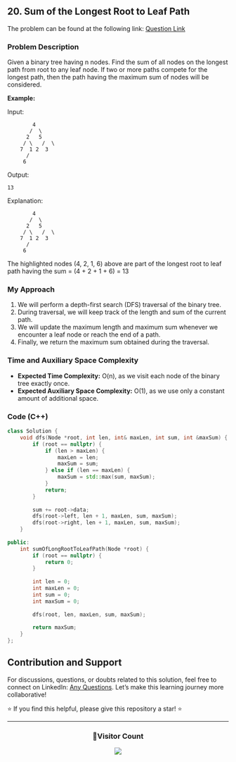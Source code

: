 ## 20. Sum of the Longest Root to Leaf Path

The problem can be found at the following link: [Question Link](https://www.geeksforgeeks.org/problems/sum-of-the-longest-bloodline-of-a-tree/1)
### Problem Description

Given a binary tree having n nodes. Find the sum of all nodes on the longest path from root to any leaf node. If two or more paths compete for the longest path, then the path having the maximum sum of nodes will be considered.

**Example:**

Input:
```
        4        
       /  \       
      2   5      
     / \   /  \     
    7  1 2  3    
      /
     6
```
Output: 
```
13
```
Explanation:
```
        4        
       /  \       
      2   5      
     / \   /  \     
    7  1 2  3 
      /
     6
```
The highlighted nodes (4, 2, 1, 6) above are part of the longest root to leaf path having the sum = (4 + 2 + 1 + 6) = 13

### My Approach

1. We will perform a depth-first search (DFS) traversal of the binary tree.
2. During traversal, we will keep track of the length and sum of the current path.
3. We will update the maximum length and maximum sum whenever we encounter a leaf node or reach the end of a path.
4. Finally, we return the maximum sum obtained during the traversal.

### Time and Auxiliary Space Complexity

- **Expected Time Complexity:** O(n), as we visit each node of the binary tree exactly once.
- **Expected Auxiliary Space Complexity:** O(1), as we use only a constant amount of additional space.

### Code (C++)

```cpp
class Solution {
    void dfs(Node *root, int len, int& maxLen, int sum, int &maxSum) {
        if (root == nullptr) {
            if (len > maxLen) {
                maxLen = len;
                maxSum = sum;
            } else if (len == maxLen) {
                maxSum = std::max(sum, maxSum);
            }
            return;
        }
        
        sum += root->data;
        dfs(root->left, len + 1, maxLen, sum, maxSum);
        dfs(root->right, len + 1, maxLen, sum, maxSum);
    }
    
public:
    int sumOfLongRootToLeafPath(Node *root) {
        if (root == nullptr) {
            return 0;
        }
        
        int len = 0;
        int maxLen = 0;
        int sum = 0;
        int maxSum = 0;
        
        dfs(root, len, maxLen, sum, maxSum);
        
        return maxSum;
    }
};
```


## Contribution and Support

For discussions, questions, or doubts related to this solution, feel free to connect on LinkedIn: [Any Questions](https://www.linkedin.com/in/het-patel-8b110525a/). Let’s make this learning journey more collaborative!

⭐ If you find this helpful, please give this repository a star! ⭐

---

<div align="center">
  <h3><b>📍Visitor Count</b></h3>
</div>

<p align="center">
  <img src="https://profile-counter.glitch.me/Hunterdii/count.svg" />
</p>
